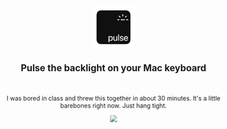 <div align="center">
    <img style="display:inline-block;" src="LOGO.png" alt="KBPulse" width="100" height="100">
    <h2 align="center">Pulse the backlight on your Mac keyboard</h2>
<br >

I was bored in class and threw this together in about 30 minutes. It's a little barebones right now. Just hang tight.


<a href="https://www.youtube.com/watch?v=0plJtiXuT0U"><img src="https://yt-embed.herokuapp.com/embed?v=0plJtiXuT0U"></a>
